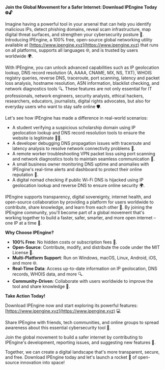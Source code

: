 **Join the Global Movement for a Safer Internet: Download IPEngine Today 🌐🔓**

Imagine having a powerful tool in your arsenal that can help you identify malicious IPs, detect phishing domains, reveal scam infrastructure, map digital threat surfaces, and strengthen your cybersecurity posture 🔐. Introducing IPEngine, a 100% free, open-source global networking utility available at [https://www.ipengine.xyz](https://www.ipengine.xyz) that runs on all platforms, supports all languages 🌐, and is trusted by users worldwide 🌍.

With IPEngine, you can unlock advanced capabilities such as IP geolocation lookup, DNS record resolution (A, AAAA, CNAME, MX, NS, TXT), WHOIS registry queries, reverse DNS, traceroute, port scanning, latency and packet loss analysis, hostname resolution, ASN information, blacklist checking, and network diagnostics tools 🔍. These features are not only essential for IT professionals, network engineers, security analysts, ethical hackers, researchers, educators, journalists, digital rights advocates, but also for everyday users who want to stay safe online 🛡️.

Let's see how IPEngine has made a difference in real-world scenarios:

* A student verifying a suspicious scholarship domain using IP geolocation lookup and DNS record resolution tools to ensure the website is legitimate 👨‍🎓.
* A developer debugging DNS propagation issues with traceroute and latency analysis to resolve network connectivity problems 🤖.
* A remote worker troubleshooting VPN packet loss using port scanning and network diagnostics tools to maintain seamless communication 🔴.
* A small business owner monitoring DNS uptime and anomalies with IPEngine's real-time alerts and dashboard to protect their online reputation 💼.
* A digital nomad checking if public Wi-Fi DNS is hijacked using IP geolocation lookup and reverse DNS to ensure online security 🌍.

IPEngine supports transparency, digital sovereignty, internet health, and open-source collaboration by providing a platform for users worldwide to contribute, share knowledge, and learn from each other 📡. By joining the IPEngine community, you'll become part of a global movement that's working together to build a faster, safer, smarter, and more open internet – one IP at a time 🔗.

**Why Choose IPEngine?**

* **100% Free**: No hidden costs or subscription fees 🎁.
* **Open-Source**: Contribute, modify, and distribute the code under the MIT License 📜.
* **Multi-Platform Support**: Run on Windows, macOS, Linux, Android, iOS, and more 🌐.
* **Real-Time Data**: Access up-to-date information on IP geolocation, DNS records, WHOIS data, and more 🔍.
* **Community-Driven**: Collaborate with users worldwide to improve the tool and share knowledge 🤝.

**Take Action Today!**

Download IPEngine now and start exploring its powerful features: [https://www.ipengine.xyz](https://www.ipengine.xyz) 💻

Share IPEngine with friends, tech communities, and online groups to spread awareness about this essential cybersecurity tool 📢.

Join the global movement to build a safer internet by contributing to IPEngine's development, reporting issues, and suggesting new features 🔧.

Together, we can create a digital landscape that's more transparent, secure, and free. Download IPEngine today and let's launch a rocket 🚀 of open-source innovation into space!